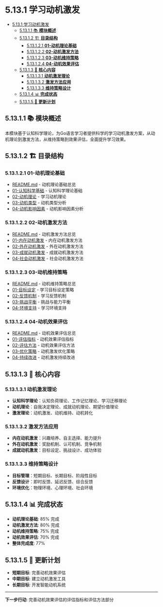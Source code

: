 # 5.13.1 学习动机激发

<!-- TOC START -->
- [5.13.1 学习动机激发](#学习动机激发)
  - [5.13.1.1 📚 **模块概述**](#📚-**模块概述**)
  - [5.13.1.2 🏗️ **目录结构**](#🏗️-**目录结构**)
    - [5.13.1.2.1 **01-动机理论基础**](#**01-动机理论基础**)
    - [5.13.1.2.2 **02-动机激发方法**](#**02-动机激发方法**)
    - [5.13.1.2.3 **03-动机维持策略**](#**03-动机维持策略**)
    - [5.13.1.2.4 **04-动机效果评估**](#**04-动机效果评估**)
  - [5.13.1.3 🎯 **核心内容**](#🎯-**核心内容**)
    - [5.13.1.3.1 **动机激发理论**](#**动机激发理论**)
    - [5.13.1.3.2 **激发方法应用**](#**激发方法应用**)
    - [5.13.1.3.3 **维持策略设计**](#**维持策略设计**)
  - [5.13.1.4 📊 **完成状态**](#📊-**完成状态**)
  - [5.13.1.5 🔄 **更新计划**](#🔄-**更新计划**)
<!-- TOC END -->














## 5.13.1.1 📚 **模块概述**

本模块基于认知科学理论，为Go语言学习者提供科学的学习动机激发方案，从动机理论到激发方法，从维持策略到效果评估，全面提升学习效果。

## 5.13.1.2 🏗️ **目录结构**

### 5.13.1.2.1 **01-动机理论基础**

- [README.md](01-动机理论基础/README.md) - 动机理论基础总览
- [01-认知科学基础](01-动机理论基础/01-认知科学基础/) - 认知科学理论基础
- [02-动机理论](01-动机理论基础/02-动机理论/) - 学习动机理论
- [03-动机类型](01-动机理论基础/03-动机类型/) - 动机类型分析
- [04-动机影响因素](01-动机理论基础/04-动机影响因素/) - 动机影响因素分析

### 5.13.1.2.2 **02-动机激发方法**

- [README.md](02-动机激发方法/README.md) - 动机激发方法总览
- [01-内在动机激发](02-动机激发方法/01-内在动机激发/) - 内在动机激发方法
- [02-外在动机激发](02-动机激发方法/02-外在动机激发/) - 外在动机激发方法
- [03-成就动机激发](02-动机激发方法/03-成就动机激发/) - 成就动机激发方法
- [04-社会动机激发](02-动机激发方法/04-社会动机激发/) - 社会动机激发方法

### 5.13.1.2.3 **03-动机维持策略**

- [README.md](03-动机维持策略/README.md) - 动机维持策略总览
- [01-目标设定](03-动机维持策略/01-目标设定/) - 学习目标设定策略
- [02-反馈机制](03-动机维持策略/02-反馈机制/) - 学习反馈机制
- [03-挑战平衡](03-动机维持策略/03-挑战平衡/) - 挑战与能力平衡
- [04-环境支持](03-动机维持策略/04-环境支持/) - 学习环境支持

### 5.13.1.2.4 **04-动机效果评估**

- [README.md](04-动机效果评估/README.md) - 动机效果评估总览
- [01-评估指标](04-动机效果评估/01-评估指标/) - 动机效果评估指标
- [02-评估方法](04-动机效果评估/02-评估方法/) - 动机效果评估方法
- [03-优化策略](04-动机效果评估/03-优化策略/) - 动机激发优化策略
- [04-持续改进](04-动机效果评估/04-持续改进/) - 动机激发持续改进

## 5.13.1.3 🎯 **核心内容**

### 5.13.1.3.1 **动机激发理论**

- **认知科学理论**：认知负荷理论、工作记忆理论、学习迁移理论
- **动机理论**：自我决定理论、成就动机理论、期望价值理论
- **激发理论**：动机激发、动机维持、动机转化

### 5.13.1.3.2 **激发方法应用**

- **内在动机激发**：兴趣培养、自主选择、能力提升
- **外在动机激发**：奖励机制、认可机制、竞争机制
- **成就动机激发**：目标设定、挑战设计、成功体验

### 5.13.1.3.3 **维持策略设计**

- **目标管理**：短期目标、长期目标、阶段性目标
- **反馈设计**：即时反馈、延迟反馈、综合反馈
- **环境优化**：物理环境、心理环境、社会环境

## 5.13.1.4 📊 **完成状态**

- **动机理论基础**: 85% 完成
- **动机激发方法**: 80% 完成
- **动机维持策略**: 75% 完成
- **动机效果评估**: 70% 完成
- **整体完成度**: 77%

## 5.13.1.5 🔄 **更新计划**

- **短期目标**: 完善动机效果评估
- **中期目标**: 建立动机激发工具
- **长期目标**: 开发智能动机系统

---

**下一步行动**: 完善动机效果评估的评估指标和评估方法部分
